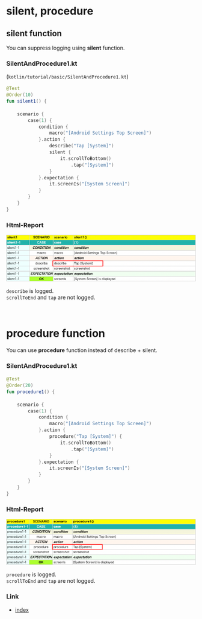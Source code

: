 # silent, procedure

## silent function

You can suppress logging using **silent** function.

### SilentAndProcedure1.kt

(`kotlin/tutorial/basic/SilentAndProcedure1.kt`)

```kotlin
@Test
@Order(10)
fun silent1() {

    scenario {
        case(1) {
            condition {
                macro("[Android Settings Top Screen]")
            }.action {
                describe("Tap [System]")
                silent {
                    it.scrollToBottom()
                        .tap("[System]")
                }
            }.expectation {
                it.screenIs("[System Screen]")
            }
        }
    }
}
```

### Html-Report

![](../../_images/silent_and_procedure_1.png)

`describe` is logged.<br>
`scrollToEnd` and `tap` are not logged.

<br>

# procedure function

You can use **procedure** function instead of describe + silent.

### SilentAndProcedure1.kt

```kotlin
@Test
@Order(20)
fun procedure1() {

    scenario {
        case(1) {
            condition {
                macro("[Android Settings Top Screen]")
            }.action {
                procedure("Tap [System]") {
                    it.scrollToBottom()
                        .tap("[System]")
                }
            }.expectation {
                it.screenIs("[System Screen]")
            }
        }
    }
}
```

### Html-Report

![](../../_images/silent_and_procedure_2.png )

`procedure` is logged.<br>
`scrollToEnd` and `tap` are not logged.

### Link

- [index](../../../index.md)
